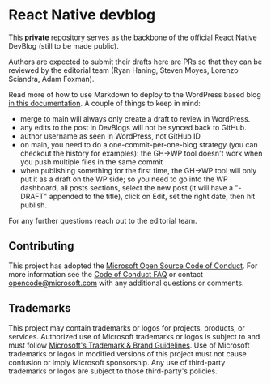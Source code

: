 # React Native devblog

This **private** repository serves as the backbone of the official React Native DevBlog (still to be made public).

Authors are expected to submit their drafts here are PRs so that they can be reviewed by the editorial team (Ryan Haning, Steven Moyes, Lorenzo Sciandra, Adam Foxman).

Read more of how to use Markdown to deploy to the WordPress based blog [in this documentation](https://dev.azure.com/devdiv/DevDiv/_wiki/wikis/DevDiv.wiki/10339/Drafting-in-GitHub?anchor=template-to-add-at-the-top-of-a-github-file). A couple of things to keep in mind:

- merge to main will always only create a draft to review in WordPress.
- any edits to the post in DevBlogs will not be synced back to GitHub.
- author username as seen in WordPress, not GitHub ID
- on main, you need to do a one-commit-per-one-blog strategy (you can checkout the history for examples): the GH->WP tool doesn't work when you push multiple files in the same commit
- when publishing something for the first time, the GH->WP tool will only put it as a draft on the WP side; so you need to go into the WP dashboard, all posts sections, select the new post (it will have a "- DRAFT" appended to the title), click on Edit, set the right date, then hit publish.

For any further questions reach out to the editorial team.

## Contributing

This project has adopted the [Microsoft Open Source Code of Conduct](https://opensource.microsoft.com/codeofconduct/).
For more information see the [Code of Conduct FAQ](https://opensource.microsoft.com/codeofconduct/faq/) or
contact [opencode@microsoft.com](mailto:opencode@microsoft.com) with any additional questions or comments.

## Trademarks

This project may contain trademarks or logos for projects, products, or services. Authorized use of Microsoft
trademarks or logos is subject to and must follow
[Microsoft's Trademark & Brand Guidelines](https://www.microsoft.com/en-us/legal/intellectualproperty/trademarks/usage/general).
Use of Microsoft trademarks or logos in modified versions of this project must not cause confusion or imply Microsoft sponsorship.
Any use of third-party trademarks or logos are subject to those third-party's policies.
